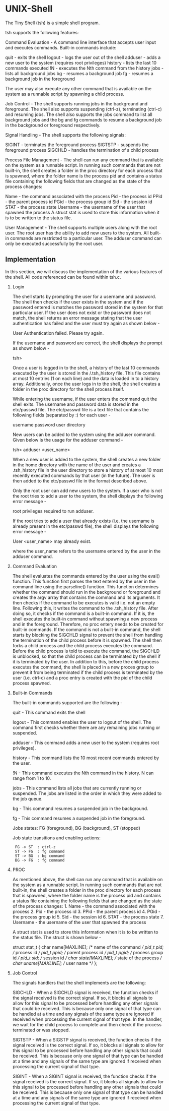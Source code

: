 # UNIX-Shell

The Tiny Shell (tsh) is a simple shell program.

tsh supports the following features:

Command Evaluation - A command line interface that accepts user input and executes commands. Built-in commands include:

quit - exits the shell
logout - logs the user out of the shell
adduser - adds a new user to the system (requires root privileges)
history - lists the last 10 commands executed
!N - executes the Nth command from the history
jobs - lists all background jobs
bg - resumes a background job
fg - resumes a background job in the foreground

The user may also execute any other command that is available on the system as a runnable script by spawning a child process.



Job Control - The shell supports running jobs in the background and foreground. The shell also supports suspending (ctrl-z), terminating (ctrl-c) and resuming jobs. The shell also supports the jobs command to list all background jobs and the bg and fg commands to resume a background job in the background or foreground respectively.



Signal Handling - The shell supports the following signals:

SIGINT - terminates the foreground process
SIGTSTP - suspends the foreground process
SIGCHLD - handles the termination of a child process



Process File Management - The shell can run any command that is available on the system as a runnable script. In running such commands that are not built-in, the shell creates a folder in the proc directory for each process that is spawned, where the folder name is the process pid and contains a status file containing the following fields that are changed as the state of the process changes:

Name - the command associated with the process
Pid - the process id
PPid - the parent process id
PGid - the process group id
Sid - the session id
STAT - the process state
Username - the username of the user that spawned the process
A struct stat is used to store this information when it is to be written to the status file.



User Management - The shell supports multiple users along with the root user. The root user has the ability to add new users to the system. All built-in commands are restricted to a particular user. The adduser command can only be executed successfully by the root user.

## Implementation

In this section, we will discuss the implementation of the various features of the shell. All code referenced can be found within tsh.c.

1. Login

    The shell starts by prompting the user for a username and password. The shell then checks if the user exists in the system and if the password entered is matches the password stored in the system for that particular user. If the user does not exist or the password does not match, the shell returns an error message stating that the user authentication has failed and the user must try again as shown below -

    User Authentication failed. Please try again.

    If the username and password are correct, the shell displays the prompt as shown below -

    tsh>

    Once a user is logged in to the shell, a history of the last 10 commands executed by the user is stored in the <user directory>/.tsh_history file. This file contains at most 10 entries (1 on each line) and the data is loaded in to a history array. Additionally, once the user logs in to the shell, the shell creates a folder in the proc directory for the shell process itself.

    While entering the username, if the user enters the command quit the shell exits. The username and password data is stored in the etc/passwd file. The etc/passwd file is a text file that contains the following fields (separated by :) for each user -

    username
    password
    user directory

    New users can be added to the system using the adduser command. Given below is the usage for the adduser command -

    tsh> adduser <user_name> <password>

    When a new user is added to the system, the shell creates a new folder in the home directory with the name of the user and creates a .tsh_history file in the user directory to store a history of at most 10 most recently executed commands by that user (in the future). The user is then added to the etc/passwd file in the format described above.

    Only the root user can add new users to the system. If a user who is not the root tries to add a user to the system, the shell displays the following error message -

    root privileges required to run adduser.

    If the root tries to add a user that already exists (i.e. the username is already present in the etc/passwd file), the shell displays the following error message -

    User <user_name> may already exist.

    where the user_name refers to the username entered by the user in the adduser command.

2. Command Evaluation

    The shell evaluates the commands entered by the user using the eval() function. This function first parses the text entered by the user in the command line using the parseline() function. This function determines whether the command should run in the background or foreground and creates the argv array that contains the command and its arguments. It then checks if the command to be executes is valid i.e. not an empty line. Following this, it writes the command to the .tsh_history file. After doing so, it checks if the command is a built-in command. If it is, the shell executes the built-in command without spawning a new process and in the foreground. Therefore, no proc entery needs to be created for built-in commands. If the command is not a built-in command, the shell starts by blocking the SIGCHLD signal to prevent the shell from handling the termination of the child process before it is spawned. The shell then forks a child process and the child process executes the command. Before the child process is told to execute the command, the SIGCHLD is unblocked, so that the child process can be terminated by the shell if it is terminated by the user. In addition to this, before the child process executes the command, the shell is placed in a new proces group to prevent it from being terminated if the child process is terminated by the user (i.e. ctrl-c) and a proc entry is created with the pid of the child process spawned.

3. Built-in Commands

    The built-in commands supported are the following -

    quit - This command exits the shell

    logout - This command enables the user to logout of the shell. The command first checks whether there are any remaining jobs running or suspended. 

    adduser - This command adds a new user to the system (requires root privileges).

    history - This command lists the 10 most recent commands entered by the user.

    !N - This command executes the Nth command in the history. N can range from 1 to 10. 

    jobs - This command lists all jobs that are currently running or suspended. The jobs are listed in the order in which they were added to the job queue. 

    bg - This command resumes a suspended job in the background.

    fg - This command resumes a suspended job in the foreground. 

    Jobs states: FG (foreground), BG (background), ST (stopped)

    Job state transitions and enabling actions:

        FG -> ST  : ctrl-z
        ST -> FG  : fg command
        ST -> BG  : bg command
        BG -> FG  : fg command
4. PROC

    As mentioned above, the shell can run any command that is available on the system as a runnable script. In running such commands that are not built-in, the shell creates a folder in the proc directory for each process that is spawned, where the folder name is the process pid and contains a status file containing the following fields that are changed as the state of the process changes: 1. Name - the command associated with the process 2. Pid - the process id 3. PPid - the parent process id 4. PGid - the process group id 5. Sid - the session id 6. STAT - the process state 7. Username - the username of the user that spawned the process

    A struct stat is used to store this information when it is to be written to the status file. The struct is shown below -

    struct stat_t {
        char name[MAXLINE];     /* name of the command */
        pid_t pid;              /* process id */
        pid_t ppid;             /* parent process id */
        pid_t pgid;             /* process group id */
        pid_t sid;              /* session id */
        char state[MAXLINE];    /* state of the process */
        char uname[MAXLINE];    /* user name */
    };

5. Job Control

    The signals handlers that the shell implements are the following:

    SIGCHLD - When a SIGCHLD signal is received, the function checks if the signal received is the correct signal. If so, it blocks all signals to allow for this signal to be processed before handling any other signals that could be received. This is because only one signal of that type can be handled at a time and any signals of the same type are ignored if received when processing the current signal of that type. In the handler, we wait for the child process to complete and then check if the process terminated or was stopped.

    SIGTSTP - When a SIGSTP signal is received, the function checks if the signal received is the correct signal. If so, it blocks all signals to allow for this signal to be processed before handling any other signals that could be received. This is because only one signal of that type can be handled at a time and any signals of the same type are ignored if received when processing the current signal of that type.

    SIGINT - When a SIGINT signal is received, the function checks if the signal received is the correct signal. If so, it blocks all signals to allow for this signal to be processed before handling any other signals that could be received. This is because only one signal of that type can be handled at a time and any signals of the same type are ignored if received when processing the current signal of that type.
